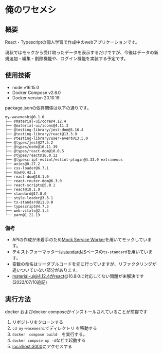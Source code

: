 # 俺のワセメシ

## 概要
React・Typescriptの個人学習で作成中のwebアプリケーションです。

現状ではモックから受け取ったデータを表示するだけですが、今後はデータの新規追加・編集・削除機能や、ログイン機能を実装する予定です。

## 使用技術
- node v16.15.0
- Docker Compose v2.6.0
- Docker version 20.10.16

package.jsonの依存関係は以下の通りです。
```
my-wasemeshi@0.1.0
├── @material-ui/core@4.12.4
├── @material-ui/icons@4.11.3
├── @testing-library/jest-dom@5.16.4
├── @testing-library/react@13.3.0
├── @testing-library/user-event@13.5.0
├── @types/jest@27.5.2
├── @types/node@16.11.39
├── @types/react-dom@18.0.5
├── @types/react@18.0.12
├── @typescript-eslint/eslint-plugin@4.33.0 extraneous
├── axios@0.27.2
├── css-loader@6.7.1
├── msw@0.42.1
├── react-dom@18.1.0
├── react-router-dom@6.3.0
├── react-scripts@5.0.1
├── react@18.1.0
├── standard@17.0.0
├── style-loader@3.3.1
├── ts-standard@11.0.0
├── typescript@4.7.3
├── web-vitals@2.1.4
└── yarn@1.22.19
```

### 備考

- APIの作成が未着手のため[Mock Service Worker](https://github.com/mswjs/msw)を用いてモックしています。
- テキストフォーマッターは[standardJS](https://standardjs.com/readme-ja.html#typescript)ベースの`ts-standard`を用いています。
- 変数の命名はリーダブルコードを元に行っていますが、リファクタリングが追いついていない部分があります。
- material-ui@4.12.4がreact@16.8.0に対応してない問題が未解決です(2022/07/10追記)

## 実行方法
docker およびdocker composeがインストールされていることが前提です

1. リポジトリをクローンする
2. `cd my-wasemeshi`でディレクトリ を移動する
3. `docker　compose build`　を実行する。
4. `docker compose up -d`などで起動する
5. [localhost:3000](http://localhost:3000)にアクセスする

